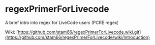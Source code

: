 # regexPrimerForLivecode
A brief intro into regex for LiveCode users (PCRE regex)

Wiki: [https://github.com/stam66/regexPrimerForLivecode.wiki.git](https://github.com/stam66/regexPrimerForLivecode/wiki/Introduction)
